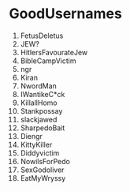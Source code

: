# GoodUsernames
1. FetusDeletus
2. JEW?
3. HitlersFavourateJew
4. BibleCampVictim
5. ngr
6. Kiran
7. NwordMan
8. IWantikeC*ck
9. KillallHomo
10. Stankpossay
11. slackjawed
12. SharpedoBait
13. Diengr
14. KittyKiller
15. Diddyvictim
16. NowilsForPedo
17. SexGodoliver
18. EatMyWryssy 
